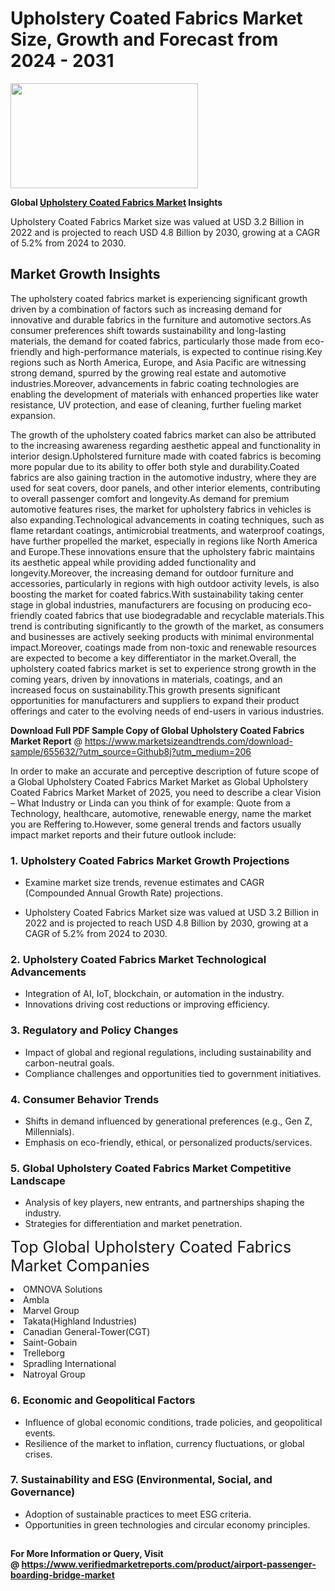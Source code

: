 <H1>Upholstery Coated Fabrics Market Size, Growth and Forecast from 2024 - 2031</H1><img class="aligncenter size-medium wp-image-584254" src="https://thirdeyenews.in/wp-content/uploads/2024/09/Global-Market-Research-300x168.jpeg" alt="" width="300" height="168" /><p><strong>Global&nbsp;<a href="https://www.marketsizeandtrends.com/download-sample/655632/?utm_source=Github8j?utm_medium=206">Upholstery Coated Fabrics Market</a> Insights</strong></p><p>Upholstery Coated Fabrics Market size was valued at USD 3.2 Billion in 2022 and is projected to reach USD 4.8 Billion by 2030, growing at a CAGR of 5.2% from 2024 to 2030.</p><p><h2>Market Growth Insights</h2> <p>The upholstery coated fabrics market is experiencing significant growth driven by a combination of factors such as increasing demand for innovative and durable fabrics in the furniture and automotive sectors.As consumer preferences shift towards sustainability and long-lasting materials, the demand for coated fabrics, particularly those made from eco-friendly and high-performance materials, is expected to continue rising.Key regions such as North America, Europe, and Asia Pacific are witnessing strong demand, spurred by the growing real estate and automotive industries.Moreover, advancements in fabric coating technologies are enabling the development of materials with enhanced properties like water resistance, UV protection, and ease of cleaning, further fueling market expansion.</p> <p>The growth of the upholstery coated fabrics market can also be attributed to the increasing awareness regarding aesthetic appeal and functionality in interior design.Upholstered furniture made with coated fabrics is becoming more popular due to its ability to offer both style and durability.Coated fabrics are also gaining traction in the automotive industry, where they are used for seat covers, door panels, and other interior elements, contributing to overall passenger comfort and longevity.As demand for premium automotive features rises, the market for upholstery fabrics in vehicles is also expanding.Technological advancements in coating techniques, such as flame retardant coatings, antimicrobial treatments, and waterproof coatings, have further propelled the market, especially in regions like North America and Europe.These innovations ensure that the upholstery fabric maintains its aesthetic appeal while providing added functionality and longevity.Moreover, the increasing demand for outdoor furniture and accessories, particularly in regions with high outdoor activity levels, is also boosting the market for coated fabrics.With sustainability taking center stage in global industries, manufacturers are focusing on producing eco-friendly coated fabrics that use biodegradable and recyclable materials.This trend is contributing significantly to the growth of the market, as consumers and businesses are actively seeking products with minimal environmental impact.Moreover, coatings made from non-toxic and renewable resources are expected to become a key differentiator in the market.Overall, the upholstery coated fabrics market is set to experience strong growth in the coming years, driven by innovations in materials, coatings, and an increased focus on sustainability.This growth presents significant opportunities for manufacturers and suppliers to expand their product offerings and cater to the evolving needs of end-users in various industries.</p> <p><span class=""><strong>Download Full PDF Sample Copy of Global Upholstery Coated Fabrics Market Report</strong> @ <a href="https://www.marketsizeandtrends.com/download-sample/655632/?utm_source=Github8j?utm_medium=206" target="_blank">https://www.marketsizeandtrends.com/download-sample/655632/?utm_source=Github8j?utm_medium=206</a></span></p><p>In order to make an accurate and perceptive description of future scope of a Global&nbsp;Upholstery Coated Fabrics Market Market as Global&nbsp;Upholstery Coated Fabrics Market Market of 2025, you need to describe a clear Vision &ndash; What Industry or Linda can you think of for example: Quote from a Technology, healthcare, automotive, renewable energy, name the market you are Reffering to.However, some general trends and factors usually impact market reports and their future outlook include:</p><h3>1.&nbsp;<strong>Upholstery Coated Fabrics Market Growth Projections</strong></h3><ul><li>Examine market size trends, revenue estimates and CAGR (Compounded Annual Growth Rate) projections.</li><li><p>Upholstery Coated Fabrics Market size was valued at USD 3.2 Billion in 2022 and is projected to reach USD 4.8 Billion by 2030, growing at a CAGR of 5.2% from 2024 to 2030.</p></li></ul><h3>2.&nbsp;<strong>Upholstery Coated Fabrics Market Technological Advancements</strong></h3><ul><li>Integration of AI, IoT, blockchain, or automation in the industry.</li><li>Innovations driving cost reductions or improving efficiency.</li></ul><h3>3.&nbsp;<strong>Regulatory and Policy Changes</strong></h3><ul><li>Impact of global and regional regulations, including sustainability and carbon-neutral goals.</li><li>Compliance challenges and opportunities tied to government initiatives.</li></ul><h3>4.&nbsp;<strong>Consumer Behavior Trends</strong></h3><ul><li>Shifts in demand influenced by generational preferences (e.g., Gen Z, Millennials).</li><li>Emphasis on eco-friendly, ethical, or personalized products/services.</li></ul><h3>5.&nbsp;<strong>Global Upholstery Coated Fabrics Market Competitive Landscape</strong></h3><ul><li>Analysis of key players, new entrants, and partnerships shaping the industry.</li><li>Strategies for differentiation and market penetration.</li></ul><p data-pm-slice="1 1 []"><span style="color: inherit; font-family: inherit; font-size: 25px;">Top Global Upholstery Coated Fabrics Market Companies</span></p><div class="" data-test-id=""><p><li>OMNOVA Solutions</li><li> Ambla</li><li> Marvel Group</li><li> Takata(Highland Industries)</li><li> Canadian General-Tower(CGT)</li><li> Saint-Gobain</li><li> Trelleborg</li><li> Spradling International</li><li> Natroyal Group</li></p></div><h3>6.&nbsp;<strong>Economic and Geopolitical Factors</strong></h3><ul><li>Influence of global economic conditions, trade policies, and geopolitical events.</li><li>Resilience of the market to inflation, currency fluctuations, or global crises.</li></ul><h3>7.&nbsp;<strong>Sustainability and ESG (Environmental, Social, and Governance)</strong></h3><ul><li>Adoption of sustainable practices to meet ESG criteria.</li><li>Opportunities in green technologies and circular economy principles.</li></ul><h2><strong style="font-size: 14px;">For More Information or Query, Visit @&nbsp;</strong><a style="background-color: #ffffff; font-size: 14px;" href="https://www.marketsizeandtrends.com/report/upholstery-coated-fabrics-market/" target="_blank">https://www.verifiedmarketreports.com/product/airport-passenger-boarding-bridge-market</a></h2>